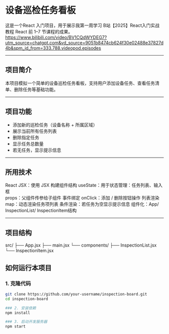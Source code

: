 # 设备巡检任务看板

这是一个React 入门项目，用于展示我第一周学习 B站【2025】React入门实战教程 React 前 1–7 节课程的成果。
https://www.bilibili.com/video/BV1CQdWYDEG7?utm_source=chatgpt.com&vd_source=9051b8474cb624f30e02488e37827d4b&spm_id_from=333.788.videopod.episodes

---

## 项目简介

本项目模拟一个简单的设备巡检任务看板，支持用户添加设备任务、查看任务清单、删除任务等基础功能。

---

## 项目功能

- 添加新的巡检任务（设备名称 + 所属区域）
- 展示当前所有任务列表
- 删除指定任务
- 显示任务总数量
- 若无任务，显示提示信息

---

## 所用技术
React JSX：使用 JSX 构建组件结构 
useState：用于状态管理：任务列表、输入框  
props：父组件传参给子组件
事件绑定 onClick：添加 / 删除按钮操作 
列表渲染 map：动态渲染任务项列表
条件渲染：若任务为空显示提示信息
组件化：App/ InspectionList/ InspectionItem结构

---

## 项目结构
src/
├── App.jsx
├── main.jsx
└── components/
    ├── InspectionList.jsx
    └── InspectionItem.jsx

## 如何运行本项目

### 1. 克隆代码
```bash
git clone https://github.com/your-username/inspection-board.git
cd inspection-board

### 2. 安装依赖
npm install

### 3. 启动开发服务器
npm start

